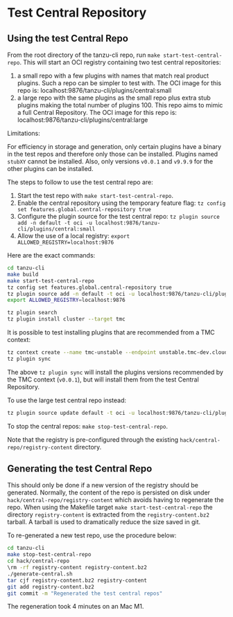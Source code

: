 # Test Central Repository

## Using the test Central Repo

From the root directory of the tanzu-cli repo, run `make
start-test-central-repo`. This will start an OCI registry containing two test
central repositories:

1. a small repo with a few plugins with names that match real product plugins. Such a repo can be simpler to test with. The OCI image for this repo is: localhost:9876/tanzu-cli/plugins/central:small
1. a large repo with the same plugins as the small repo plus extra stub plugins making the total number of plugins 100. This repo aims to mimic a full Central Repository. The OCI image for this repo is: localhost:9876/tanzu-cli/plugins/central:large

Limitations:

For efficiency in storage and generation, only certain plugins have a binary in the test repos
and therefore only those can be installed.
Plugins named `stubXY` cannot be installed.
Also, only versions `v0.0.1` and `v9.9.9` for the other plugins can be installed.

The steps to follow to use the test central repo are:

1. Start the test repo with `make start-test-central-repo`.
1. Enable the central repository using the temporary feature flag: `tz config set features.global.central-repository true`
1. Configure the plugin source for the test central repo: `tz plugin source add -n default -t oci -u localhost:9876/tanzu-cli/plugins/central:small`
1. Allow the use of a local registry: `export ALLOWED_REGISTRY=localhost:9876`

Here are the exact commands:

```bash
cd tanzu-cli
make build
make start-test-central-repo
tz config set features.global.central-repository true
tz plugin source add -n default -t oci -u localhost:9876/tanzu-cli/plugins/central:small
export ALLOWED_REGISTRY=localhost:9876

tz plugin search
tz plugin install cluster --target tmc
```

It is possible to test installing plugins that are recommended from a TMC context:

```bash
tz context create --name tmc-unstable --endpoint unstable.tmc-dev.cloud.vmware.com --staging
tz plugin sync
```

The above `tz plugin sync` will install the plugins versions recommended by the
TMC context (`v0.0.1`), but will install them from the test Central Repository.

To use the large test central repo instead:

```bash
tz plugin source update default -t oci -u localhost:9876/tanzu-cli/plugins/central:large
```

To stop the central repos: `make stop-test-central-repo`.

Note that the registry is pre-configured through the existing `hack/central-repo/registry-content` directory.

## Generating the test Central Repo

This should only be done if a new version of the registry should be generated.
Normally, the content of the repo is persisted on disk under
`hack/central-repo/registry-content` which avoids having to regenerate the
repo. When using the Makefile target `make start-test-central-repo` the
directory `registry-content` is extracted from the `registry-content.bz2`
tarball. A tarball is used to dramatically reduce the size saved in git.

To re-generated a new test repo, use the procedure below:

```bash
cd tanzu-cli
make stop-test-central-repo
cd hack/central-repo
\rm -rf registry-content registry-content.bz2
./generate-central.sh
tar cjf registry-content.bz2 registry-content
git add registry-content.bz2
git commit -m "Regenerated the test central repos"
```

The regeneration took 4 minutes on an Mac M1.
